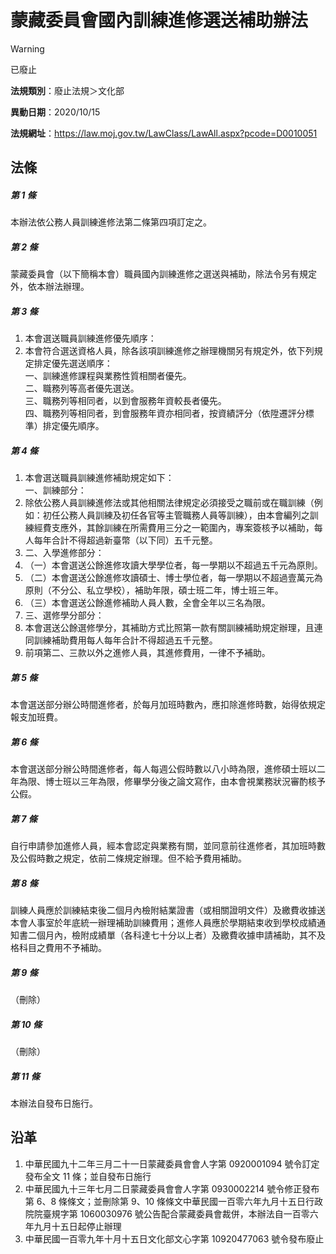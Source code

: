 # 蒙藏委員會國內訓練進修選送補助辦法
> [!WARNING]
> 已廢止

**法規類別**：廢止法規＞文化部

**異動日期**：2020/10/15  

**法規網址**：https://law.moj.gov.tw/LawClass/LawAll.aspx?pcode=D0010051



## 法條
##### 第 1 條
本辦法依公務人員訓練進修法第二條第四項訂定之。

##### 第 2 條
蒙藏委員會（以下簡稱本會）職員國內訓練進修之選送與補助，除法令另有規定外，依本辦法辦理。

##### 第 3 條
1. 本會選送職員訓練進修優先順序：
1. 本會符合選送資格人員，除各該項訓練進修之辦理機關另有規定外，依下列規定排定優先選送順序：  
一、訓練進修課程與業務性質相關者優先。  
二、職務列等高者優先選送。  
三、職務列等相同者，以到會服務年資較長者優先。  
四、職務列等相同者，到會服務年資亦相同者，按資績評分（依陞遷評分標準）排定優先順序。

##### 第 4 條
1. 本會選送職員訓練進修補助規定如下：  
一、訓練部分：
1. 除依公務人員訓練進修法或其他相關法律規定必須接受之職前或在職訓練（例如：初任公務人員訓練及初任各官等主管職務人員等訓練），由本會編列之訓練經費支應外，其餘訓練在所需費用三分之一範圍內，專案簽核予以補助，每人每年合計不得超過新臺幣（以下同）五千元整。
1. 二、入學進修部分：
1. （一）本會選送公餘進修攻讀大學學位者，每一學期以不超過五千元為原則。
1. （二）本會選送公餘進修攻讀碩士、博士學位者，每一學期以不超過壹萬元為原則（不分公、私立學校），補助年限，碩士班二年，博士班三年。
1. （三）本會選送公餘進修補助人員人數，全會全年以三名為限。
1. 三、選修學分部分：
1. 本會選送公餘選修學分，其補助方式比照第一款有關訓練補助規定辦理，且連同訓練補助費用每人每年合計不得超過五千元整。
1. 前項第二、三款以外之進修人員，其進修費用，一律不予補助。

##### 第 5 條
本會選送部分辦公時間進修者，於每月加班時數內，應扣除進修時數，始得依規定報支加班費。

##### 第 6 條
本會選送部分辦公時間進修者，每人每週公假時數以八小時為限，進修碩士班以二年為限、博士班以三年為限，修畢學分後之論文寫作，由本會視業務狀況審酌核予公假。

##### 第 7 條
自行申請參加進修人員，經本會認定與業務有關，並同意前往進修者，其加班時數及公假時數之規定，依前二條規定辦理。但不給予費用補助。

##### 第 8 條
訓練人員應於訓練結束後二個月內檢附結業證書（或相關證明文件）及繳費收據送本會人事室於年底統一辦理補助訓練費用；進修人員應於學期結束收到學校成績通知書二個月內，檢附成績單（各科達七十分以上者）及繳費收據申請補助，其不及格科目之費用不予補助。

##### 第 9 條
（刪除）

##### 第 10 條
（刪除）

##### 第 11 條
本辦法自發布日施行。

## 沿革
1. 中華民國九十二年三月二十一日蒙藏委員會會人字第 0920001094 號令訂定發布全文 11 條；並自發布日施行
1. 中華民國九十三年七月二日蒙藏委員會會人字第 0930002214 號令修正發布第 6、8 條條文；並刪除第 9、10  條條文中華民國一百零六年九月十五日行政院院臺規字第 1060030976 號公告配合蒙藏委員會裁併，本辦法自一百零六年九月十五日起停止辦理
1. 中華民國一百零九年十月十五日文化部文心字第 10920477063  號令發布廢止
